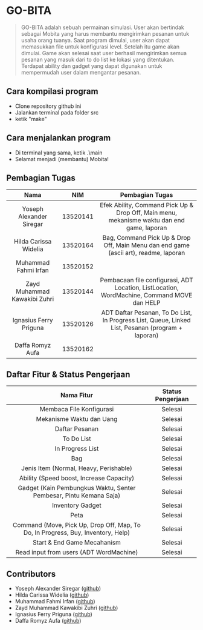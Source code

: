 # GO-BITA
> GO-BITA adalah sebuah permainan simulasi. User akan bertindak sebagai Mobita yang harus membantu mengirimkan pesanan untuk usaha orang tuanya.
> Saat program dimulai, user akan dapat memasukkan file untuk konfigurasi level. Setelah itu game akan dimulai. 
> Game akan selesai saat user berhasil mengirimkan semua pesanan yang masuk dari to do list ke lokasi yang ditentukan. Terdapat ability dan gadget yang dapat digunakan untuk mempermudah user dalam mengantar pesanan.

## Cara kompilasi program
* Clone repository github ini
* Jalankan terminal pada folder src
* ketik "make"

## Cara menjalankan program
* Di terminal yang sama, ketik .\main
* Selamat menjadi (membantu) Mobita!

## Pembagian Tugas
| Nama | NIM | Pembagian Tugas |
|:-----:|:-----:|:-----------------:|
| Yoseph Alexander Siregar | 13520141 | Efek Ability, Command Pick Up & Drop Off, Main menu, mekanisme waktu dan end game, laporan|
| Hilda Carissa Widelia | 13520164 | Bag, Command Pick Up & Drop Off, Main Menu dan end game (ascii art), readme, laporan |
|Muhammad Fahmi Irfan| 13520152 | <isi pembagian tugas>|
|Zayd Muhammad Kawakibi Zuhri|13520144|Pembacaan file configurasi, ADT Location, ListLocation, WordMachine, Command MOVE dan HELP|
|Ignasius Ferry Priguna|13520126|ADT Daftar Pesanan, To Do List, In Progress List, Queue, Linked List, Pesanan (program + laporan)|
|Daffa Romyz Aufa|13520162|<isi pembagian tugas>|

## Daftar Fitur & Status Pengerjaan
|Nama Fitur|Status Pengerjaan|
|:---------:|:---------------:|
|Membaca File Konfigurasi|Selesai|
|Mekanisme Waktu dan Uang|Selesai|
|Daftar Pesanan|Selesai|
|To Do List|Selesai|
|In Progress List|Selesai|
|Bag|Selesai|
|Jenis Item (Normal, Heavy, Perishable)|Selesai|
|Ability (Speed boost, Increase Capacity)|Selesai|
|Gadget (Kain Pembungkus Waktu, Senter Pembesar, Pintu Kemana Saja)|Selesai|
|Inventory Gadget|Selesai|
|Peta|Selesai|
|Command (Move, Pick Up, Drop Off, Map, To Do, In Progress, Buy, Inventory, Help)|Selesai|
|Start & End Game Mecahanism | Selesai|
|Read input from users (ADT WordMachine)|Selesai|

## Contributors
* Yoseph Alexander Siregar ([github](github.com/yosalx))
* Hilda Carissa Widelia ([github](github.com/hcarissa))
* Muhammad Fahmi Irfan ([github](githubb.com/DeeGeeDow))
* Zayd Muhammad Kawakibi Zuhri ([github](github.com/zaydzuhri))
* Ignasius Ferry Priguna ([github](github.com/ignferry))
* Daffa Romyz Aufa ([github](github.com/DaffaRomyz))

